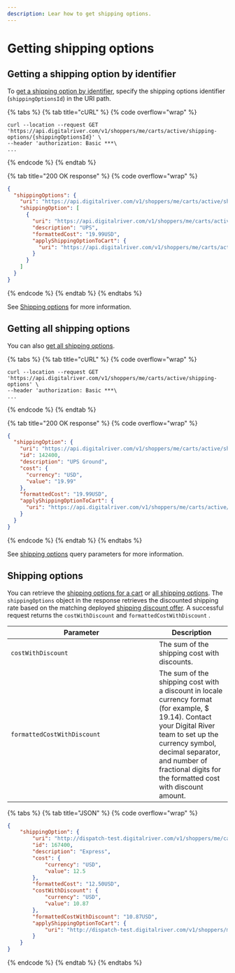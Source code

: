 ```yaml
---
description: Lear how to get shipping options.
---
```


# Getting shipping options

## Getting a shipping option by identifier

To [get a shipping option by identifier](https://www.digitalriver.com/docs/commerce-shopper-api/#tag/Shipping-Options/paths/\~1v1\~1shoppers\~1me\~1carts\~1active\~1shipping-options\~1%7BshippingOptionsId%7D/get), specify the shipping options identifier (`shippingOptionsId`) in the URI path.

{% tabs %}
{% tab title="cURL" %}
{% code overflow="wrap" %}
```http
curl --location --request GET 'https://api.digitalriver.com/v1/shoppers/me/carts/active/shipping-options/{shippingOptionsId}' \
--header 'authorization: Basic ***\
...
```
{% endcode %}
{% endtab %}

{% tab title="200 OK response" %}
{% code overflow="wrap" %}
```json
{
  "shippingOptions": {
    "uri": "https://api.digitalriver.com/v1/shoppers/me/carts/active/shipping-options",
    "shippingOption": [
      {
        "uri": "https://api.digitalriver.com/v1/shoppers/me/carts/active/shipping-options/5858800",
        "description": "UPS",
        "formattedCost": "19.99USD",
        "applyShippingOptionToCart": {
          "uri": "https://api.digitalriver.com/v1/shoppers/me/carts/active/apply-shipping-option?shippingOptionId=5858800"
        }
      }
    ]
  }
}
```
{% endcode %}
{% endtab %}
{% endtabs %}

See [Shipping options](../../../general-resources/shopper-apis-reference/carts/shipping-options.md) for more information.

## Getting all shipping options

You can also [get all shipping options](https://www.digitalriver.com/docs/commerce-shopper-api/#tag/Shipping-Options/paths/\~1v1\~1shoppers\~1me\~1carts\~1active\~1shipping-options/get).

{% tabs %}
{% tab title="cURL" %}
{% code overflow="wrap" %}
```http
curl --location --request GET 'https://api.digitalriver.com/v1/shoppers/me/carts/active/shipping-options' \
--header 'authorization: Basic ***\
...
```
{% endcode %}
{% endtab %}

{% tab title="200 OK response" %}
{% code overflow="wrap" %}
```json
{
  "shippingOption": {
    "uri": "https://api.digitalriver.com/v1/shoppers/me/carts/active/shipping-options/142400",
    "id": 142400,
    "description": "UPS Ground",
    "cost": {
      "currency": "USD",
      "value": "19.99"
    },
    "formattedCost": "19.99USD",
    "applyShippingOptionToCart": {
      "uri": "https://api.digitalriver.com/v1/shoppers/me/carts/active/apply-shipping-option?shippingOptionId=142400"
    }
  }
}
```
{% endcode %}
{% endtab %}
{% endtabs %}

See [shipping options](../../../general-resources/shopper-apis-reference/carts/shipping-options.md#shipping-option-query-parameters) query parameters for more information.

## Shipping options

You can retrieve the [shipping options for a cart](https://www.digitalriver.com/docs/commerce-api-reference/#tag/Shipping-Options/paths/\~1v1\~1shoppers\~1me\~1carts\~1active\~1shipping-options\~1{shippingOptionsId}/get) or [all shipping options](https://www.digitalriver.com/docs/commerce-api-reference/#tag/Shipping-Options/paths/\~1v1\~1shoppers\~1me\~1carts\~1active\~1shipping-options/get). The `shippingOptions` object in the response retrieves the discounted shipping rate based on the matching deployed [shipping discount offer](providing-a-shipping-discount.md#creating-a-shipping-discount-offer). A successful request returns the `costWithDiscount` and `formattedCostWithDiscount` .

<table><thead><tr><th width="323">Parameter</th><th>Description</th></tr></thead><tbody><tr><td><code>costWithDiscount</code></td><td>The sum of the shipping cost with discounts.</td></tr><tr><td><code>formattedCostWithDiscount</code></td><td>The sum of the shipping cost with a discount in locale currency format (for example, $ 19.14). Contact your Digital River team to set up the currency symbol, decimal separator, and number of fractional digits for the formatted cost with discount amount.</td></tr></tbody></table>

{% tabs %}
{% tab title="JSON" %}
{% code overflow="wrap" %}
```json
{
    "shippingOption": {
        "uri": "http://dispatch-test.digitalriver.com/v1/shoppers/me/carts/active/shipping-options/167400",
        "id": 167400,
        "description": "Express",
        "cost": {
            "currency": "USD",
            "value": 12.5
        },
        "formattedCost": "12.50USD",
        "costWithDiscount": {
            "currency": "USD",
            "value": 10.87
        },
        "formattedCostWithDiscount": "10.87USD",
        "applyShippingOptionToCart": {
            "uri": "http://dispatch-test.digitalriver.com/v1/shoppers/me/carts/active/apply-shipping-option?shippingOptionId=167400"
        }
    }
}
```
{% endcode %}
{% endtab %}
{% endtabs %}
